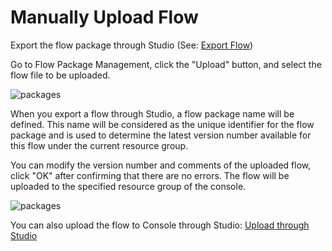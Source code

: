 # Manually Upload Flow

Export the flow package through Studio (See: [Export Flow](../../../Studio/Introduction/TheUserInterface.md))

Go to Flow Package Management, click the "Upload" button, and select the flow file to be uploaded.

![packages](https://docimages.blob.core.chinacloudapi.cn/images/Console/packages/V3package3.png)

When you export a flow through Studio, a flow package name will be defined. This name will be considered as the unique identifier for the flow package and is used to determine the latest version number available for this flow under the current resource group.

You can modify the version number and comments of the uploaded flow, click "OK" after confirming that there are no errors. The flow will be uploaded to the specified resource group of the console.

![packages](https://docimages.blob.core.chinacloudapi.cn/images/Console/packages/V3package4.png)

You can also upload the flow to Console through Studio: [Upload through Studio](../../../Studio/process/CreateProject.md)